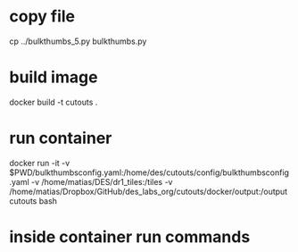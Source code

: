 # copy file
cp ../bulkthumbs_5.py bulkthumbs.py
# build image
docker build -t cutouts .
# run container
docker run -it -v $PWD/bulkthumbsconfig.yaml:/home/des/cutouts/config/bulkthumbsconfig.yaml -v /home/matias/DES/dr1_tiles:/tiles -v /home/matias/Dropbox/GitHub/des_labs_org/cutouts/docker/output:/output cutouts bash
# inside container run commands
